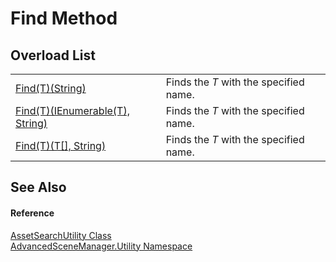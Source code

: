 # Find Method


## Overload List
<table>
<tr>
<td><a href="M_AdvancedSceneManager_Utility_AssetSearchUtility_Find__1_1.md">Find(T)(String)</a></td>
<td>Finds the <em>T</em> with the specified name.</td></tr>
<tr>
<td><a href="M_AdvancedSceneManager_Utility_AssetSearchUtility_Find__1.md">Find(T)(IEnumerable(T), String)</a></td>
<td>Finds the <em>T</em> with the specified name.</td></tr>
<tr>
<td><a href="M_AdvancedSceneManager_Utility_AssetSearchUtility_Find__1_2.md">Find(T)(T[], String)</a></td>
<td>Finds the <em>T</em> with the specified name.</td></tr>
</table>

## See Also


#### Reference
<a href="T_AdvancedSceneManager_Utility_AssetSearchUtility.md">AssetSearchUtility Class</a>  
<a href="N_AdvancedSceneManager_Utility.md">AdvancedSceneManager.Utility Namespace</a>  
